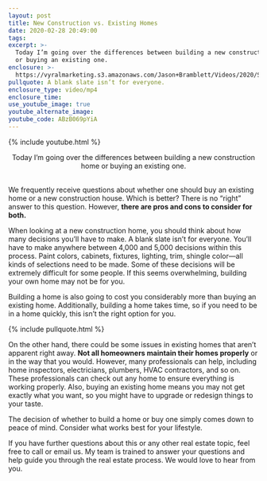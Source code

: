 ```yaml
---
layout: post
title: New Construction vs. Existing Homes
date: 2020-02-28 20:49:00
tags:
excerpt: >-
  Today I’m going over the differences between building a new construction home
  or buying an existing one.
enclosure: >-
  https://vyralmarketing.s3.amazonaws.com/Jason+Bramblett/Videos/2020/Should+You+Buy+New+Construction_+-+Jason+Bramblett+Real+Estate.mp4
pullquote: A blank slate isn’t for everyone.
enclosure_type: video/mp4
enclosure_time:
use_youtube_image: true
youtube_alternate_image:
youtube_code: ABzB069pYiA
---
```


{% include youtube.html %}

<center>Today I&rsquo;m going over the differences between building a new construction home or buying an existing one.</center>

<center>&nbsp;</center>

We frequently receive questions about whether one should buy an existing home or a new construction house. Which is better? There is no “right” answer to this question. However, **there are pros and cons to consider for both.&nbsp;**

When looking at a new construction home, you should think about how many decisions you’ll have to make. A blank slate isn’t for everyone. You’ll have to make anywhere between 4,000 and 5,000 decisions within this process. Paint colors, cabinets, fixtures, lighting, trim, shingle color—all kinds of selections need to be made. Some of these decisions will be extremely difficult for some people. If this seems overwhelming, building your own home may not be for you.&nbsp;

Building a home is also going to cost you considerably more than buying an existing home. Additionally, building a home takes time, so if you need to be in a home quickly, this isn’t the right option for you.

{% include pullquote.html %}

On the other hand, there could be some issues in existing homes that aren’t apparent right away. **Not all homeowners maintain their homes properly** or in the way that you would. However, many professionals can help, including home inspectors, electricians, plumbers, HVAC contractors, and so on. These professionals can check out any home to ensure everything is working properly. Also, buying an existing home means you may not get exactly what you want, so you might have to upgrade or redesign things to your taste.&nbsp;

The decision of whether to build a home or buy one simply comes down to peace of mind. Consider what works best for your lifestyle.

If you have further questions about this or any other real estate topic, feel free to call or email us. My team is trained to answer your questions and help guide you through the real estate process. We would love to hear from you.

&nbsp;

&nbsp;